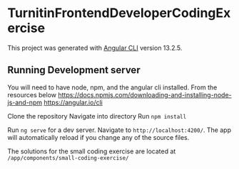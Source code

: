 # TurnitinFrontendDeveloperCodingExercise

This project was generated with [Angular CLI](https://github.com/angular/angular-cli) version 13.2.5.

## Running Development server

You will need to have node, npm, and the angular cli installed. 
From the resources below 
https://docs.npmjs.com/downloading-and-installing-node-js-and-npm
https://angular.io/cli

Clone the repository
Navigate into directory
Run `npm install`

Run `ng serve` for a dev server. Navigate to `http://localhost:4200/`. The app will automatically reload if you change any of the source files.

The solutions for the small coding exercise are located at `/app/components/small-coding-exercise/`


